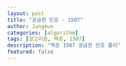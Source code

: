 ```yaml
---
layout: post
title: "궁금한 민호 - 1507"
author: Jungeun
categories: [algorithm]
tags: [알고리즘, 백준, 1507]
description: "백준 1507 궁금한 민호 풀이"
featured: false
---
```


